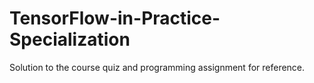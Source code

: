 # TensorFlow-in-Practice-Specialization
Solution to the course quiz and programming assignment for reference.
